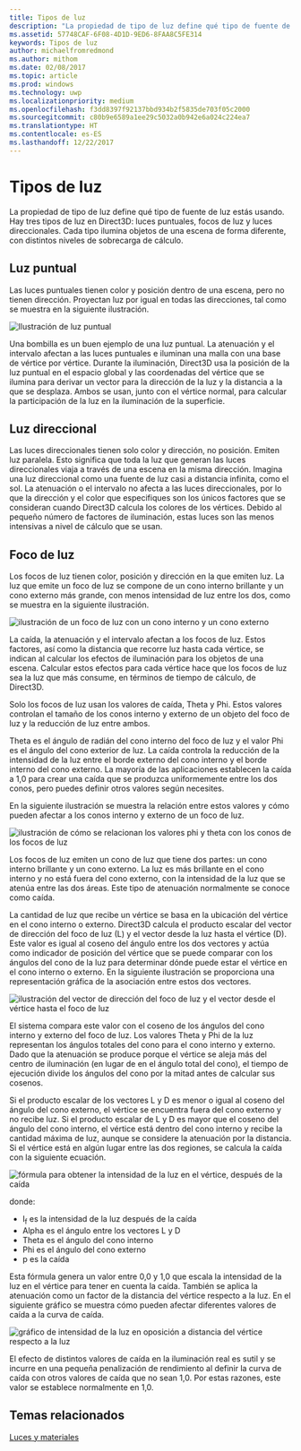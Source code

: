 ```yaml
---
title: Tipos de luz
description: "La propiedad de tipo de luz define qué tipo de fuente de luz estás usando. Hay tres tipos de luz en Direct3D: luces puntuales, focos de luz y luces direccionales."
ms.assetid: 57748CAF-6F08-4D1D-9ED6-8FAA8C5FE314
keywords: Tipos de luz
author: michaelfromredmond
ms.author: mithom
ms.date: 02/08/2017
ms.topic: article
ms.prod: windows
ms.technology: uwp
ms.localizationpriority: medium
ms.openlocfilehash: f3dd8397f92137bbd934b2f5835de703f05c2000
ms.sourcegitcommit: c80b9e6589a1ee29c5032a0b942e6a024c224ea7
ms.translationtype: HT
ms.contentlocale: es-ES
ms.lasthandoff: 12/22/2017
---
```

# <a name="light-types"></a>Tipos de luz


La propiedad de tipo de luz define qué tipo de fuente de luz estás usando. Hay tres tipos de luz en Direct3D: luces puntuales, focos de luz y luces direccionales. Cada tipo ilumina objetos de una escena de forma diferente, con distintos niveles de sobrecarga de cálculo.

## <a name="span-idpointlightspanspan-idpointlightspanspan-idpointlightspanpoint-light"></a><span id="Point_Light"></span><span id="point_light"></span><span id="POINT_LIGHT"></span>Luz puntual


Las luces puntuales tienen color y posición dentro de una escena, pero no tienen dirección. Proyectan luz por igual en todas las direcciones, tal como se muestra en la siguiente ilustración.

![Ilustración de luz puntual](images/ptlight.png)

Una bombilla es un buen ejemplo de una luz puntual. La atenuación y el intervalo afectan a las luces puntuales e iluminan una malla con una base de vértice por vértice. Durante la iluminación, Direct3D usa la posición de la luz puntual en el espacio global y las coordenadas del vértice que se ilumina para derivar un vector para la dirección de la luz y la distancia a la que se desplaza. Ambos se usan, junto con el vértice normal, para calcular la participación de la luz en la iluminación de la superficie.

## <a name="span-iddirectionallightspanspan-iddirectionallightspanspan-iddirectionallightspandirectional-light"></a><span id="Directional_Light"></span><span id="directional_light"></span><span id="DIRECTIONAL_LIGHT"></span>Luz direccional


Las luces direccionales tienen solo color y dirección, no posición. Emiten luz paralela. Esto significa que toda la luz que generan las luces direccionales viaja a través de una escena en la misma dirección. Imagina una luz direccional como una fuente de luz casi a distancia infinita, como el sol. La atenuación o el intervalo no afecta a las luces direccionales, por lo que la dirección y el color que especifiques son los únicos factores que se consideran cuando Direct3D calcula los colores de los vértices. Debido al pequeño número de factores de iluminación, estas luces son las menos intensivas a nivel de cálculo que se usan.

## <a name="span-idspotlightspanspan-idspotlightspanspan-idspotlightspanspotlight"></a><span id="SpotLight"></span><span id="spotlight"></span><span id="SPOTLIGHT"></span>Foco de luz


Los focos de luz tienen color, posición y dirección en la que emiten luz. La luz que emite un foco de luz se compone de un cono interno brillante y un cono externo más grande, con menos intensidad de luz entre los dos, como se muestra en la siguiente ilustración.

![ilustración de un foco de luz con un cono interno y un cono externo](images/spotlt.png)

La caída, la atenuación y el intervalo afectan a los focos de luz. Estos factores, así como la distancia que recorre luz hasta cada vértice, se indican al calcular los efectos de iluminación para los objetos de una escena. Calcular estos efectos para cada vértice hace que los focos de luz sea la luz que más consume, en términos de tiempo de cálculo, de Direct3D.

Solo los focos de luz usan los valores de caída, Theta y Phi. Estos valores controlan el tamaño de los conos interno y externo de un objeto del foco de luz y la reducción de luz entre ambos.

Theta es el ángulo de radián del cono interno del foco de luz y el valor Phi es el ángulo del cono exterior de luz. La caída controla la reducción de la intensidad de la luz entre el borde externo del cono interno y el borde interno del cono externo. La mayoría de las aplicaciones establecen la caída a 1,0 para crear una caída que se produzca uniformemente entre los dos conos, pero puedes definir otros valores según necesites.

En la siguiente ilustración se muestra la relación entre estos valores y cómo pueden afectar a los conos interno y externo de un foco de luz.

![ilustración de cómo se relacionan los valores phi y theta con los conos de los focos de luz](images/spotlt2.png)

Los focos de luz emiten un cono de luz que tiene dos partes: un cono interno brillante y un cono externo. La luz es más brillante en el cono interno y no está fuera del cono externo, con la intensidad de la luz que se atenúa entre las dos áreas. Este tipo de atenuación normalmente se conoce como caída.

La cantidad de luz que recibe un vértice se basa en la ubicación del vértice en el cono interno o externo. Direct3D calcula el producto escalar del vector de dirección del foco de luz (L) y el vector desde la luz hasta el vértice (D). Este valor es igual al coseno del ángulo entre los dos vectores y actúa como indicador de posición del vértice que se puede comparar con los ángulos del cono de la luz para determinar dónde puede estar el vértice en el cono interno o externo. En la siguiente ilustración se proporciona una representación gráfica de la asociación entre estos dos vectores.

![ilustración del vector de dirección del foco de luz y el vector desde el vértice hasta el foco de luz](images/spotalg1.png)

El sistema compara este valor con el coseno de los ángulos del cono interno y externo del foco de luz. Los valores Theta y Phi de la luz representan los ángulos totales del cono para el cono interno y externo. Dado que la atenuación se produce porque el vértice se aleja más del centro de iluminación (en lugar de en el ángulo total del cono), el tiempo de ejecución divide los ángulos del cono por la mitad antes de calcular sus cosenos.

Si el producto escalar de los vectores L y D es menor o igual al coseno del ángulo del cono externo, el vértice se encuentra fuera del cono externo y no recibe luz. Si el producto escalar de L y D es mayor que el coseno del ángulo del cono interno, el vértice está dentro del cono interno y recibe la cantidad máxima de luz, aunque se considere la atenuación por la distancia. Si el vértice está en algún lugar entre las dos regiones, se calcula la caída con la siguiente ecuación.

![fórmula para obtener la intensidad de la luz en el vértice, después de la caída](images/falloff.png)

donde:

-   I<sub>f</sub> es la intensidad de la luz después de la caída
-   Alpha es el ángulo entre los vectores L y D
-   Theta es el ángulo del cono interno
-   Phi es el ángulo del cono externo
-   p es la caída

Esta fórmula genera un valor entre 0,0 y 1,0 que escala la intensidad de la luz en el vértice para tener en cuenta la caída. También se aplica la atenuación como un factor de la distancia del vértice respecto a la luz. En el siguiente gráfico se muestra cómo pueden afectar diferentes valores de caída a la curva de caída.

![gráfico de intensidad de la luz en oposición a distancia del vértice respecto a la luz](images/fallgraf.png)

El efecto de distintos valores de caída en la iluminación real es sutil y se incurre en una pequeña penalización de rendimiento al definir la curva de caída con otros valores de caída que no sean 1,0. Por estas razones, este valor se establece normalmente en 1,0.

## <a name="span-idrelated-topicsspanrelated-topics"></a><span id="related-topics"></span>Temas relacionados


[Luces y materiales](lights-and-materials.md)

 

 




